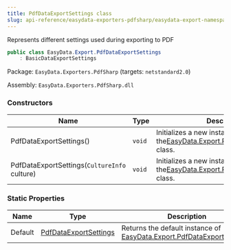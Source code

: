 ```yaml
---
title: PdfDataExportSettings class
slug: api-reference/easydata-exporters-pdfsharp/easydata-export-namespace/pdfdataexportsettings-class
---
```


Represents different settings used during exporting to PDF
```csharp
public class EasyData.Export.PdfDataExportSettings
    : BasicDataExportSettings

```
Package: `EasyData.Exporters.PdfSharp` (targets: `netstandard2.0`)

Assembly: `EasyData.Exporters.PdfSharp.dll`

### Constructors

| Name | Type | Description | 
| --- | --- | --- | 
| PdfDataExportSettings() | `void` | Initializes a new instance of the[EasyData.Export.PdfDataExportSettings](//easyquery/docs/api-reference/easydata-exporters-pdfsharp/easydata-export-namespace/pdfdataexportsettings-class) class. | 
| PdfDataExportSettings(`CultureInfo` culture) | `void` | Initializes a new instance of the[EasyData.Export.PdfDataExportSettings](//easyquery/docs/api-reference/easydata-exporters-pdfsharp/easydata-export-namespace/pdfdataexportsettings-class) class. | 


### Static Properties

| Name | Type | Description | 
| --- | --- | --- | 
| Default | [PdfDataExportSettings](//easyquery/docs/api-reference/easydata-exporters-pdfsharp/easydata-export-namespace/pdfdataexportsettings-class) | Returns the default instance of [EasyData.Export.PdfDataExportSettings](//easyquery/docs/api-reference/easydata-exporters-pdfsharp/easydata-export-namespace/pdfdataexportsettings-class). |